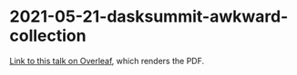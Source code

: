 # 2021-05-21-dasksummit-awkward-collection

[Link to this talk on Overleaf](https://www.overleaf.com/read/hdcpsbytkpff), which renders the PDF.

